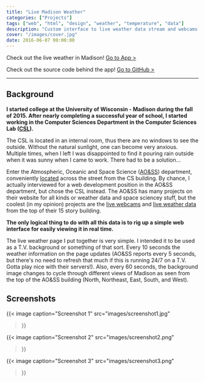 ```yaml
---
title: "Live Madison Weather"
categories: ["Projects"]
tags: ["web", "html", "design", "weather", "temperature", "data"]
description: "Custom interface to live weather data stream and webcams from UW-Madison."
cover: "/images/cover.jpg"
date: 2016-06-07 00:00:00
---
```


Check out the live weather in Madison! [Go to App >](http://livemadisonweather.com/)

Check out the source code behind the app! [Go to GitHub >](https://github.com/nathanpetersenn/LiveMadisonWeather)

----------

## Background

**I started college at the University of Wisconsin - Madison during the fall of 2015. After nearly completing a successful year of school, I started working in the Computer Sciences Department in the Computer Sciences Lab ([CSL](https://csl.cs.wisc.edu/)).**

The CSL is located in an internal room, thus there are no windows to see the outside. Without the natural sunlight, one can become very anxious. Multiple times, when I left I was disappointed to find it pouring rain outside when it was sunny when I came to work. There had to be a solution...

Enter the Atmospheric, Oceanic and Space Science ([AO&SS](http://www.aos.wisc.edu/)) department, conveniently [located](http://map.wisc.edu/s/j1lqmmbk) across the street from the CS building. By chance, I actually interviewed for a web development position in the AO&SS department, but chose the CSL instead. The AO&SS has many projects on their website for all kinds or weather data and space sciencey stuff, but the coolest (in my opinion) projects are the [live webcams](http://metobs.ssec.wisc.edu/aoss/cameras/) and [live weather data](http://metobs.ssec.wisc.edu/aoss/tower/meteorogram/) from the top of their 15 story building.

**The only logical thing to do with all this data is to rig up a simple web interface for easily viewing it in real time.**

The live weather page I put together is very simple. I intended it to be used as a T.V. background or something of that sort. Every 10 seconds the weather information on the page updates (AO&SS reports every 5 seconds, but there's no need to refresh that much if this is running 24/7 on a T.V. Gotta play nice with their servers!). Also, every 60 seconds, the background image changes to cycle through different views of Madison as seen from the top of the AO&SS building (North, Northeast, East, South, and West).

## Screenshots

{{< image 
    caption="Screenshot 1"
    src="images/screenshot1.jpg"
>}}

{{< image 
    caption="Screenshot 2"
    src="images/screenshot2.png"
>}}

{{< image 
    caption="Screenshot 3"
    src="images/screenshot3.png"
>}}
